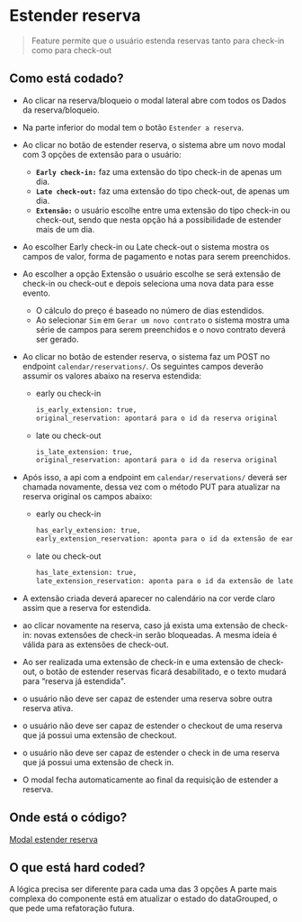 # Estender reserva
> Feature permite que o usuário estenda reservas tanto para check-in como para check-out
## Como está codado?
- Ao clicar na reserva/bloqueio o modal lateral abre com todos os Dados da reserva/bloqueio.
- Na parte inferior do modal tem o botão `Estender a reserva`.
- Ao clicar no botão de estender reserva, o sistema abre um novo modal com 3 opções de extensão para o usuário:
    - **`Early check-in:`** faz uma extensão do tipo check-in de apenas um dia.
    - **`Late check-out:`** faz uma extensão do tipo check-out, de apenas um dia. 
    - **`Extensão:`** o usuário escolhe entre uma extensão do tipo check-in ou check-out, sendo que nesta opção há a possibilidade de estender mais de um dia.
- Ao escolher Early check-in ou Late check-out o sistema mostra os campos de valor, forma de pagamento e notas para serem preenchidos.
- Ao escolher a opção Extensão o usuário escolhe se será extensão de check-in ou check-out e depois seleciona uma nova data para esse evento.
    - O cálculo do preço é baseado no número de dias estendidos.
    - Ao selecionar `Sim` em `Gerar um novo contrato` o sistema mostra uma série de campos para serem preenchidos e o novo contrato deverá ser gerado.
- Ao clicar no botão de estender reserva, o sistema faz um POST no endpoint `calendar/reservations/`.
Os seguintes campos deverão assumir os valores abaixo na reserva estendida:
    - early ou check-in
        ```bash
        is_early_extension: true,
        original_reservation: apontará para o id da reserva original
        ```
    - late ou check-out
        ```bash
        is_late_extension: true,
        original_reservation: apontará para o id da reserva original
        ```
- Após isso, a api com a endpoint em `calendar/reservations/` deverá ser chamada novamente, dessa vez com o método PUT para atualizar na reserva original os campos abaixo:
    - early ou check-in
        ```bash
        has_early_extension: true,
        early_extension_reservation: aponta para o id da extensão de early
        ```
    - late ou check-out
        ```bash
        has_late_extension: true,
        late_extension_reservation: aponta para o id da extensão de late
        ```

- A extensão criada deverá aparecer no calendário na cor verde claro assim que a reserva for estendida.
- ao clicar novamente na reserva, caso já exista uma extensão de check-in: novas extensões de check-in serão bloqueadas. A mesma ideia é válida para as extensões de check-out.
- Ao ser realizada uma extensão de check-in e uma extensão de check-out, o botão de estender reservas ficará desabilitado, e o texto mudará para “reserva já estendida".
- o usuário não deve ser capaz de estender uma reserva sobre outra reserva ativa.
- o usuário não deve ser capaz de estender o checkout de uma reserva que já possui uma extensão de checkout.
- o usuário não deve ser capaz de estender o check in de uma reserva que já possui uma extensão de check in.

- O modal fecha automaticamente ao final da requisição de estender a reserva.
## Onde está o código?

[Modal estender reserva](https://github.com/billbenettiSeazone/sapron-pms-web/tree/main/front/src/components/Calendar/Reservation/ModalExtendReserve)

## O que está hard coded?
A lógica precisa ser diferente para cada uma das 3 opções 
A parte mais complexa do componente está em atualizar o estado do dataGrouped, o que pede uma refatoração futura.
